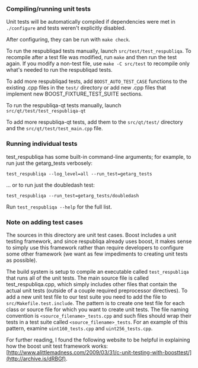 ### Compiling/running unit tests

Unit tests will be automatically compiled if dependencies were met in `./configure`
and tests weren't explicitly disabled.

After configuring, they can be run with `make check`.

To run the respubliqad tests manually, launch `src/test/test_respubliqa`. To recompile
after a test file was modified, run `make` and then run the test again. If you
modify a non-test file, use `make -C src/test` to recompile only what's needed
to run the respubliqad tests.

To add more respubliqad tests, add `BOOST_AUTO_TEST_CASE` functions to the existing
.cpp files in the `test/` directory or add new .cpp files that
implement new BOOST_FIXTURE_TEST_SUITE sections.

To run the respubliqa-qt tests manually, launch `src/qt/test/test_respubliqa-qt`

To add more respubliqa-qt tests, add them to the `src/qt/test/` directory and
the `src/qt/test/test_main.cpp` file.

### Running individual tests

test_respubliqa has some built-in command-line arguments; for
example, to run just the getarg_tests verbosely:

    test_respubliqa --log_level=all --run_test=getarg_tests

... or to run just the doubledash test:

    test_respubliqa --run_test=getarg_tests/doubledash

Run `test_respubliqa --help` for the full list.

### Note on adding test cases

The sources in this directory are unit test cases.  Boost includes a
unit testing framework, and since respubliqa already uses boost, it makes
sense to simply use this framework rather than require developers to
configure some other framework (we want as few impediments to creating
unit tests as possible).

The build system is setup to compile an executable called `test_respubliqa`
that runs all of the unit tests.  The main source file is called
test_respubliqa.cpp, which simply includes other files that contain the
actual unit tests (outside of a couple required preprocessor
directives). To add a new unit test file to our test suite you need
to add the file to `src/Makefile.test.include`. The pattern is to
create one test file for each class or source file for which you want
to create unit tests.  The file naming convention is
`<source_filename>_tests.cpp` and such files should wrap their tests
in a test suite called `<source_filename>_tests`.  For an example of
this pattern, examine `uint160_tests.cpp` and `uint256_tests.cpp`.

For further reading, I found the following website to be helpful in
explaining how the boost unit test framework works:
[http://www.alittlemadness.com/2009/03/31/c-unit-testing-with-boosttest/](http://archive.is/dRBGf).
